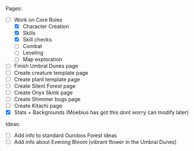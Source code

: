 Pages:
- [ ] Work on Core Rules
	- [x] Character Creation
	- [x] Skills
	- [x] Skill checks
	- [ ] Combat
	- [ ] Leveling
	- [ ] Map exploration
- [ ] Finish Umbral Dunes page
- [ ] Create creature template page
- [ ] Create plant template page
- [ ] Create Silent Forest page
- [ ] Create Onyx Skink page
- [ ] Create Shimmer bugs page
- [ ] Create Kitachi page
- [x] Stats + Backgrounds (Moebius has got this dont worry can modify later)

Ideas:
- [ ] Add info to standard Ourobos Forest ideas
- [ ] Add info about Evening Bloom (vibrant flower in the Umbral Dunes)